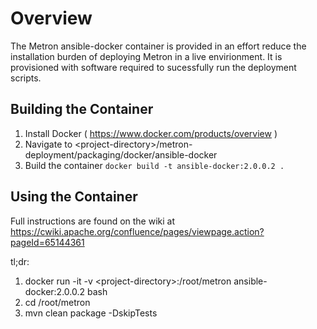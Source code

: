 # Overview
The Metron ansible-docker container is provided in an effort reduce the installation burden of deploying Metron in a live envirionment.
It is provisioned with software required to sucessfully run the deployment scripts.

## Building the Container
1. Install Docker ( https://www.docker.com/products/overview )
2. Navigate to \<project-directory\>/metron-deployment/packaging/docker/ansible-docker
3. Build the container `docker build -t ansible-docker:2.0.0.2 .`

## Using the Container
Full instructions are found on the wiki at https://cwiki.apache.org/confluence/pages/viewpage.action?pageId=65144361

tl;dr:

1. docker run -it -v \<project-directory\>:/root/metron ansible-docker:2.0.0.2 bash
2. cd /root/metron
3. mvn clean package -DskipTests
